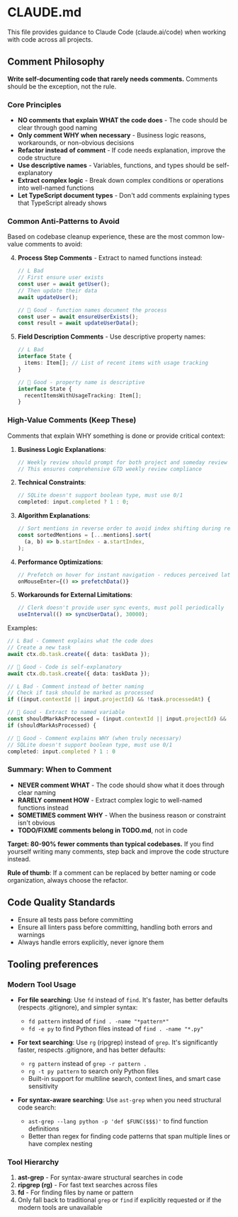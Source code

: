 # CLAUDE.md

This file provides guidance to Claude Code (claude.ai/code) when working with code across all projects.

## Comment Philosophy

**Write self-documenting code that rarely needs comments.** Comments should be the exception, not the rule.

### Core Principles

- **NO comments that explain WHAT the code does** - The code should be clear through good naming
- **Only comment WHY when necessary** - Business logic reasons, workarounds, or non-obvious decisions
- **Refactor instead of comment** - If code needs explanation, improve the code structure
- **Use descriptive names** - Variables, functions, and types should be self-explanatory
- **Extract complex logic** - Break down complex conditions or operations into well-named functions
- **Let TypeScript document types** - Don't add comments explaining types that TypeScript already shows

### Common Anti-Patterns to Avoid

Based on codebase cleanup experience, these are the most common low-value comments to avoid:

4. **Process Step Comments** - Extract to named functions instead:

   ```typescript
   // L Bad
   // First ensure user exists
   const user = await getUser();
   // Then update their data
   await updateUser();

   //  Good - function names document the process
   const user = await ensureUserExists();
   const result = await updateUserData();
   ```

5. **Field Description Comments** - Use descriptive property names:

   ```typescript
   // L Bad
   interface State {
     items: Item[]; // List of recent items with usage tracking
   }

   //  Good - property name is descriptive
   interface State {
     recentItemsWithUsageTracking: Item[];
   }
   ```

### High-Value Comments (Keep These)

Comments that explain WHY something is done or provide critical context:

1. **Business Logic Explanations**:

   ```typescript
   // Weekly review should prompt for both project and someday review
   // This ensures comprehensive GTD weekly review compliance
   ```

2. **Technical Constraints**:

   ```typescript
   // SQLite doesn't support boolean type, must use 0/1
   completed: input.completed ? 1 : 0;
   ```

3. **Algorithm Explanations**:

   ```typescript
   // Sort mentions in reverse order to avoid index shifting during removal
   const sortedMentions = [...mentions].sort(
     (a, b) => b.startIndex - a.startIndex,
   );
   ```

4. **Performance Optimizations**:

   ```typescript
   // Prefetch on hover for instant navigation - reduces perceived latency by ~200ms
   onMouseEnter={() => prefetchData()}
   ```

5. **Workarounds for External Limitations**:
   ```typescript
   // Clerk doesn't provide user sync events, must poll periodically
   useInterval(() => syncUserData(), 30000);
   ```

Examples:

```typescript
// L Bad - Comment explains what the code does
// Create a new task
await ctx.db.task.create({ data: taskData });

//  Good - Code is self-explanatory
await ctx.db.task.create({ data: taskData });

// L Bad - Comment instead of better naming
// Check if task should be marked as processed
if ((input.contextId || input.projectId) && !task.processedAt) {

//  Good - Extract to named variable
const shouldMarkAsProcessed = (input.contextId || input.projectId) && !task.processedAt;
if (shouldMarkAsProcessed) {

//  Good - Comment explains WHY (when truly necessary)
// SQLite doesn't support boolean type, must use 0/1
completed: input.completed ? 1 : 0
```

### Summary: When to Comment

- **NEVER comment WHAT** - The code should show what it does through clear naming
- **RARELY comment HOW** - Extract complex logic to well-named functions instead
- **SOMETIMES comment WHY** - When the business reason or constraint isn't obvious
- **TODO/FIXME comments belong in TODO.md**, not in code

**Target: 80-90% fewer comments than typical codebases.** If you find yourself writing many comments, step back and improve the code structure instead.

**Rule of thumb**: If a comment can be replaced by better naming or code organization, always choose the refactor.

## Code Quality Standards

- Ensure all tests pass before committing
- Ensure all linters pass before committing, handling both errors and warnings
- Always handle errors explicitly, never ignore them

## Tooling preferences

### Modern Tool Usage

- **For file searching**: Use `fd` instead of `find`. It's faster, has better defaults (respects .gitignore), and simpler syntax:
  - `fd pattern` instead of `find . -name "*pattern*"`
  - `fd -e py` to find Python files instead of `find . -name "*.py"`

- **For text searching**: Use `rg` (ripgrep) instead of `grep`. It's significantly faster, respects .gitignore, and has better defaults:
  - `rg pattern` instead of `grep -r pattern .`
  - `rg -t py pattern` to search only Python files
  - Built-in support for multiline search, context lines, and smart case sensitivity

- **For syntax-aware searching**: Use `ast-grep` when you need structural code search:
  - `ast-grep --lang python -p 'def $FUNC($$$)'` to find function definitions
  - Better than regex for finding code patterns that span multiple lines or have complex nesting

### Tool Hierarchy

1. **ast-grep** - For syntax-aware structural searches in code
2. **ripgrep (rg)** - For fast text searches across files
3. **fd** - For finding files by name or pattern
4. Only fall back to traditional `grep` or `find` if explicitly requested or if the modern tools are unavailable


